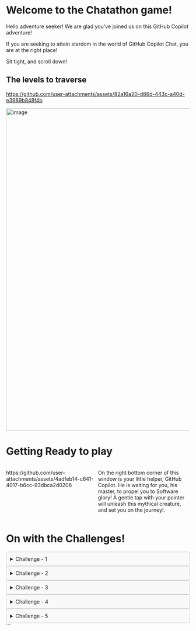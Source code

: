 # Welcome to the Chatathon game!

Hello adventure seeker! We are glad you've joined us on this GitHub Copilot adventure! 

If you are seeking to attain stardom in the world of GitHub Copilot Chat, you are at the right place!

Sit tight, and scroll down!

## The levels to traverse

https://github.com/user-attachments/assets/82a16a20-d86d-443c-a40d-e3989b848f4b

<img width="882" alt="image" src="https://github.com/user-attachments/assets/7a01a25c-106a-49e5-8ed8-4060c330d716" />

# Getting Ready to play
<div style="display: flex;">
  <div style="flex: 50%;">     
    <!-- Content for the first column -->
    <p>https://github.com/user-attachments/assets/4adfeb14-c641-4017-b6cc-93dbca2d0206</p>
  </div>
  <div style="flex: 50%;">
    <!-- Content for the second column -->
    <p>On the right bottom corner of this window is your little helper, GitHub Copilot. He is waiting for you, his master, to propel you to Software glory! A gentle tap with your pointer will unleash this mythical creature, and set you on the journey!.</p>
  </div>
</div>


# On with the Challenges!
<details style="border: 1px solid #ccc; background-color: #f9f9f9; padding: 10px; border-radius: 4px;">
<summary>Challenge - 1</summary>
    
## Challenge - 1
### Overall Architecture of the Project and Identify Services

<img width="957" alt="image" src="https://github.com/user-attachments/assets/7aa88a2c-86b4-4f3e-a65f-a615e66bf293" />

<div style="border: 1px solid #ccc; background-color: #f9f9f9; padding: 10px; border-radius: 4px;">
  <strong>Tip:</strong>
  At the right place and at the right time, Copilot's suggestions can make it fine! 
</div>

***Your job is to navigate to the correct folder of the repository, and ask Copilot to describe the architecture used in this repo, identify the various services and the languages they are implemented in!***

_hint: you'll want to navigate to one of the sub-folders_

The adventurer who gets the below right clears this level!
1. Overall repo architecture
2. The various services
3. The implementation languages 
</details>

<details style="border: 1px solid #ccc; background-color: #f9f9f9; padding: 10px; border-radius: 4px;">
<summary>Challenge - 2</summary>
  
## Challenge - 2
### Explain the Recommendation Service
Hey adventurer! Are you a visual person? Someone who loves to dismantle & re-assemble things. This level is for you!
With the help of the Copilot Extension for Mermaid Charts, create an architecture diagram of the `Recommendation Service`. 

#### Example Mermaid Diagram
```mermaid
graph TD
    A[User] --> B[ Service1]
    B --> C[Service2]
    B --> D[Service3]
    C --> E[File Syste]
    D --> F[Database]
```

_hint: You may need to ensure the Mermaid Chart Copilot extension is indeed available in your quiver, err browser_

</details>

<details style="border: 1px solid #ccc; background-color: #f9f9f9; padding: 10px; border-radius: 4px;">
<summary>Challenge - 3</summary>
  
## Challenge - 3
### Generate Test Cases for the Recommendation Service

### Scenario  
The **Recommendation Service** in the application currently has no test cases, leaving its functionality unverified and prone to potential bugs. Your task is to use **GitHub Copilot Chat** to create comprehensive test cases for this service and ensure its reliability.

### Challenge Instructions

#### 1. Understand the Recommendation Service  
Examine the codebase of the **Recommendation Service** to understand its core functionality, endpoints, and dependencies. Focus on identifying the inputs, outputs, and key business logic that should be tested.

#### 2. Identify Test Scenarios  
Determine a diverse set of scenarios to test, including:
- Core functionality of the recommendation logic.
- Handling invalid inputs or empty datasets.
- Edge cases
  
#### 3. Use GitHub Copilot Chat to Generate Test Cases  
Leverage **Copilot Chat** to help you write code for the identified test scenarios. Use prompts to guide Copilot in generating tests. Ask copilot to generate test case code using `pytest` and `Mock` frameworks.

### Success Criteria
- You have identified at least **10 distinct scenarios**, including **edge cases**, to write test cases for.  
- You have successfully generated the code for these test cases using **Copilot Chat**.
  
</details>

<details style="border: 1px solid #ccc; background-color: #f9f9f9; padding: 10px; border-radius: 4px;">
<summary>Challenge - 4</summary>
  
## Challenge - 4

### Investigate Slow Checkout Issue
- Users are reporting that the checkout process in the application is slow. Your task is to investigate the performance issues in the **checkout flow**.

### Challenge Instructions

#### 1. Understand the System Architecture  
The checkout flow involves multiple services working together to process an order. Dive into the relevant files to understand how the services interact. Start by identifying the key services involved in the checkout process, focusing on their roles and dependencies.

#### 2. Use GitHub Copilot to Identify Issues  
Leverage **GitHub Copilot** to analyze the code and spot potential bottlenecks. Use exploratory prompts to debug and understand the system, such as:
- "Identify inefficiencies in the checkout process."
- "Analyze the interaction between services in the checkout flow."
- "Suggest optimizations for service-to-service communication."

#### 3. Investigate Specific Components  
Start with the **frontend code** to ensure the checkout request is properly initiated and examine the flow into the **checkout service**. Then, investigate the backend services involved in the checkout flow for bottlenecks such as:
- Slow service-to-service communication.
- Inefficient database queries.
- Redundant API calls or synchronous operations that could be asynchronous.

### Success Criteria  
- You've identified at least one performance issue in the checkout process.

</details>

<details style="border: 1px solid #ccc; background-color: #f9f9f9; padding: 10px; border-radius: 4px;">
<summary>Challenge - 5</summary>

## Challenge - 5

### Find the Bug

### Scenario  
The **Product Catalog Service** has a critical bug: it returns the details of the same product for all API calls, regardless of the input. Your task is to locate the source of the issue in the codebase and identify the affected code using **GitHub Copilot**.

### Challenge Instructions

#### 1. Investigate with Copilot Chat  
Leverage **GitHub Copilot Chat** to debug the issue by asking targeted questions and prompts

#### 2. Identify the Root Cause  
With Copilot Chat, locate the exact section of the code causing the issue.

### Success Criteria  
- You have identified the specific code responsible for the bug using **GitHub Copilot Chat**.  

</details>
```

